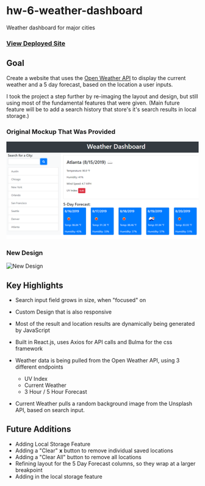 # hw-6-weather-dashboard
Weather dashboard for major cities

### [View Deployed Site](https://cranky-brattain-60efb5.netlify.app/)


## Goal 
Create a website that uses the [Open Weather API](https://openweathermap.org/api) to display the current weather and a 5 day forecast, based on the location a user inputs.

I took the project a step further by re-imaging the layout and design, but still using most of the fundamental features that were given. (Main future feature will be to add a search history that store's it's search results in local storage.)

### Original Mockup That Was Provided 
![Original Mockup](./assets/06-server-side-apis-homework-demo.png)

### New Design
![New Design](./assets/img/weather-dashboard.gif)

## Key Highlights 
* Search input field grows in size, when "focused" on

* Custom Design that is also responsive 

* Most of the result and location results are dynamically being generated by JavaScript

* Built in React.js, uses Axios for API calls and Bulma for the css framework

* Weather data is being pulled from the Open Weather API, using 3 different endpoints
    * UV Index
    * Current Weather 
    * 3 Hour / 5 Hour Forecast 

* Current Weather pulls a random background image from the Unsplash API, based on search input.


## Future Additions
* Adding Local Storage Feature
* Adding a "Clear" **x** button to remove individual saved locations 
* Adding a "Clear All" button to remove all locations
* Refining layout for the 5 Day Forecast columns, so they wrap at a larger breakpoint 
* Adding in the local storage feature


